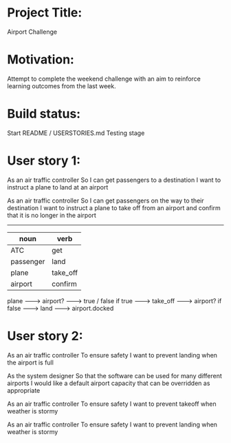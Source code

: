 # Project Title:
Airport Challenge

# Motivation: 
Attempt to complete the weekend challenge with an aim to reinforce learning outcomes from the last week. 

# Build status:
Start
README / USERSTORIES.md
Testing stage

# User story 1:
As an air traffic controller 
So I can get passengers to a destination 
I want to instruct a plane to land at an airport

As an air traffic controller 
So I can get passengers on the way to their destination 
I want to instruct a plane to take off from an airport and confirm that it is no longer in the airport

____________________
noun     |   verb
---------|----------
ATC      | get
passenger| land 
plane    | take_off
airport  | confirm

plane ---> airport? ---> true / false
if true ---> take_off ---> airport?
if false  ---> land ---> airport.docked


# User story 2:
As an air traffic controller 
To ensure safety 
I want to prevent landing when the airport is full 

As the system designer
So that the software can be used for many different airports
I would like a default airport capacity that can be overridden as appropriate

As an air traffic controller 
To ensure safety 
I want to prevent takeoff when weather is stormy 

As an air traffic controller 
To ensure safety 
I want to prevent landing when weather is stormy 
```

















